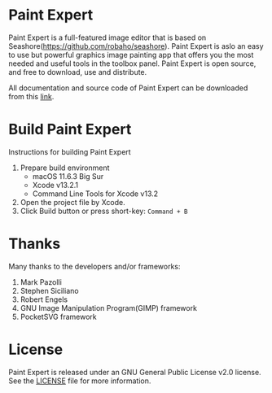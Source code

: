 # Paint Expert 

Paint Expert is a full-featured image editor that is based on Seashore(https://github.com/robaho/seashore). Paint Expert is aslo an easy to use but powerful graphics image painting app that offers you the most needed and useful tools in the toolbox panel. Paint Expert is open source, and free to download, use and distribute.


All documentation and source code of Paint Expert can be downloaded from this [link](https://paint-x.com/opensource/zips/PaintExpert.zip).


# Build Paint Expert

Instructions for building Paint Expert

1. Prepare build environment
    * macOS 11.6.3 Big Sur
    * Xcode v13.2.1
    * Command Line Tools for Xcode v13.2
2. Open the project file by Xcode.
3. Click Build button or press short-key: `Command + B`


# Thanks

Many thanks to the developers and/or frameworks:
1. Mark Pazolli
2. Stephen Siciliano
3. Robert Engels
4. GNU Image Manipulation Program(GIMP) framework
5. PocketSVG framework


# License

Paint Expert is released under an GNU General Public License v2.0 license. See the [LICENSE](LICENSE) file for more information.

